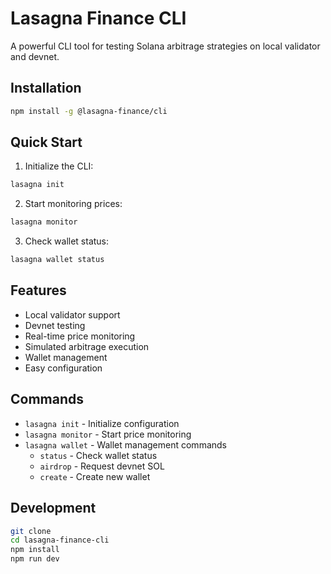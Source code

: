 # Lasagna Finance CLI

A powerful CLI tool for testing Solana arbitrage strategies on local validator and devnet.

## Installation

```bash
npm install -g @lasagna-finance/cli
```

## Quick Start

1. Initialize the CLI:
```bash
lasagna init
```

2. Start monitoring prices:
```bash
lasagna monitor
```

3. Check wallet status:
```bash
lasagna wallet status
```

## Features

- Local validator support
- Devnet testing
- Real-time price monitoring
- Simulated arbitrage execution
- Wallet management
- Easy configuration

## Commands

- `lasagna init` - Initialize configuration
- `lasagna monitor` - Start price monitoring
- `lasagna wallet` - Wallet management commands
  - `status` - Check wallet status
  - `airdrop` - Request devnet SOL
  - `create` - Create new wallet

## Development

```bash
git clone 
cd lasagna-finance-cli
npm install
npm run dev
```